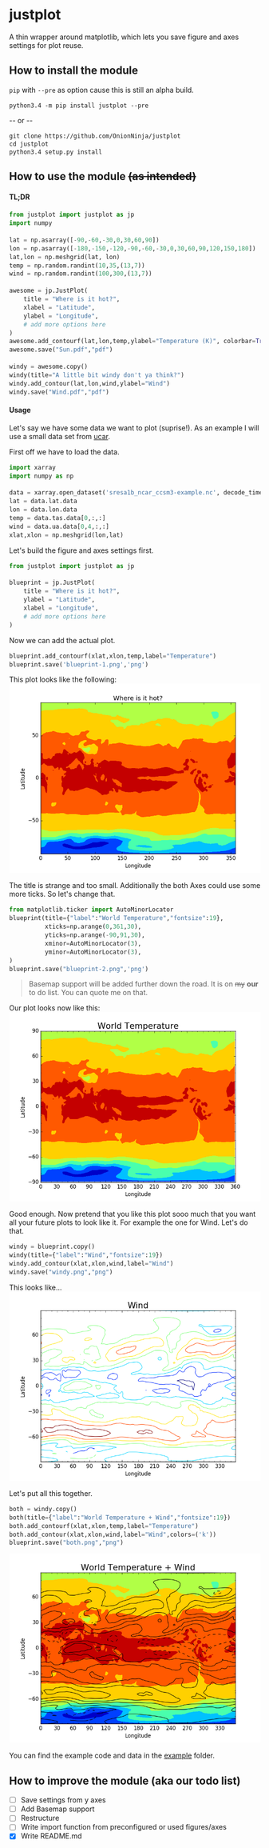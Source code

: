 # justplot
A thin wrapper around matplotlib, which lets you save figure and axes settings for plot reuse.

## How to install the module
`pip` with `--pre` as option cause this is still an alpha build.
```
python3.4 -m pip install justplot --pre
```
-- or --
```
git clone https://github.com/OnionNinja/justplot
cd justplot
python3.4 setup.py install
```

## How to use the module ~~(as intended)~~

#### TL;DR
```python
from justplot import justplot as jp
import numpy

lat = np.asarray([-90,-60,-30,0,30,60,90])
lon = np.asarray([-180,-150,-120,-90,-60,-30,0,30,60,90,120,150,180])
lat,lon = np.meshgrid(lat, lon)
temp = np.random.randint(10,35,(13,7))
wind = np.random.randint(100,300,(13,7))

awesome = jp.JustPlot(
    title = "Where is it hot?",
    xlabel = "Latitude",
    ylabel = "Longitude",
    # add more options here
)
awesome.add_contourf(lat,lon,temp,ylabel="Temperature (K)", colorbar=True)
awesome.save("Sun.pdf","pdf")

windy = awesome.copy()
windy(title="A little bit windy don't ya think?")
windy.add_contour(lat,lon,wind,ylabel="Wind")
windy.save("Wind.pdf","pdf")
```
#### Usage
Let's say we have some data we want to plot (suprise!). As an example I will use
a small data set from [ucar](https://www.unidata.ucar.edu/software/netcdf/examples/sresa1b_ncar_ccsm3-example.nc).

First off we have to load the data.
```python
import xarray
import numpy as np

data = xarray.open_dataset('sresa1b_ncar_ccsm3-example.nc', decode_times=False) #pretty cryptic, I know
lat = data.lat.data
lon = data.lon.data
temp = data.tas.data[0,:,:]
wind = data.ua.data[0,4,:,:]
xlat,xlon = np.meshgrid(lon,lat)
```

Let's build the figure and axes settings first.
```python
from justplot import justplot as jp

blueprint = jp.JustPlot(
    title = "Where is it hot?",
    ylabel = "Latitude",
    xlabel = "Longitude",
    # add more options here
)
```

Now we can add the actual plot.
```python
blueprint.add_contourf(xlat,xlon,temp,label="Temperature")
blueprint.save('blueprint-1.png','png')
```

This plot looks like the following:
![First plot](https://raw.githubusercontent.com/OnionNinja/justplot/master/example/blueprint-1.png)

The title is strange and too small. Additionally the both Axes could use some
more ticks. So let's change that.
```python
from matplotlib.ticker import AutoMinorLocator
blueprint(title={"label":"World Temperature","fontsize":19},
          xticks=np.arange(0,361,30),
          yticks=np.arange(-90,91,30),
          xminor=AutoMinorLocator(3),
          yminor=AutoMinorLocator(3),
)
blueprint.save("blueprint-2.png",'png')
```
> Basemap support will be added further down the road. It is on ~~my~~
**our** to do list. You can quote me on that.

Our plot looks now like this:
![Second plot](https://raw.githubusercontent.com/OnionNinja/justplot/master/example/blueprint-2.png)

Good enough. Now pretend that you like this plot sooo much that you want all
your future plots to look like it. For example the one for Wind. Let's do that.
```python
windy = blueprint.copy()
windy(title={"label":"Wind","fontsize":19})
windy.add_contour(xlat,xlon,wind,label="Wind")
windy.save("windy.png","png")
```
This looks like...
![Wind plot](https://raw.githubusercontent.com/OnionNinja/justplot/master/example/windy.png)

Let's put all this together.
```python
both = windy.copy()
both(title={"label":"World Temperature + Wind","fontsize":19})
both.add_contourf(xlat,xlon,temp,label="Temperature")
both.add_contour(xlat,xlon,wind,label="Wind",colors=('k'))
blueprint.save("both.png","png")
```
![Both plots](https://raw.githubusercontent.com/OnionNinja/justplot/master/example/both.png)

You can find the example code and data in the [example](example) folder.


## How to improve the module (aka **our** todo list)

- [ ] Save settings from y axes
- [ ] Add Basemap support
- [ ] Restructure
- [ ] Write import function from preconfigured or used figures/axes
- [x] Write README.md
